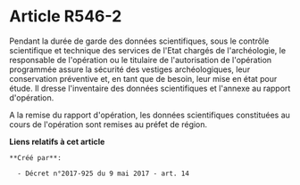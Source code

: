 # Article R546-2

Pendant la durée de garde des données scientifiques, sous le contrôle scientifique et technique des services de l'Etat
chargés de l'archéologie, le responsable de l'opération ou le titulaire de l'autorisation de l'opération programmée assure la
sécurité des vestiges archéologiques, leur conservation préventive et, en tant que de besoin, leur mise en état pour étude.
Il dresse l'inventaire des données scientifiques et l'annexe au rapport d'opération.

A la remise du rapport d'opération, les données scientifiques constituées au cours de l'opération sont remises au préfet de
région.

**Liens relatifs à cet article**

	**Créé par**:

	  - Décret n°2017-925 du 9 mai 2017 - art. 14
